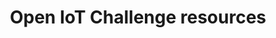 ---
title: "Open IoT Challenge resources"
description: "Blog posts and articles about the Open IoT Challenge"
share_img: "images/_home/iot-challenge-card.jpg"
---